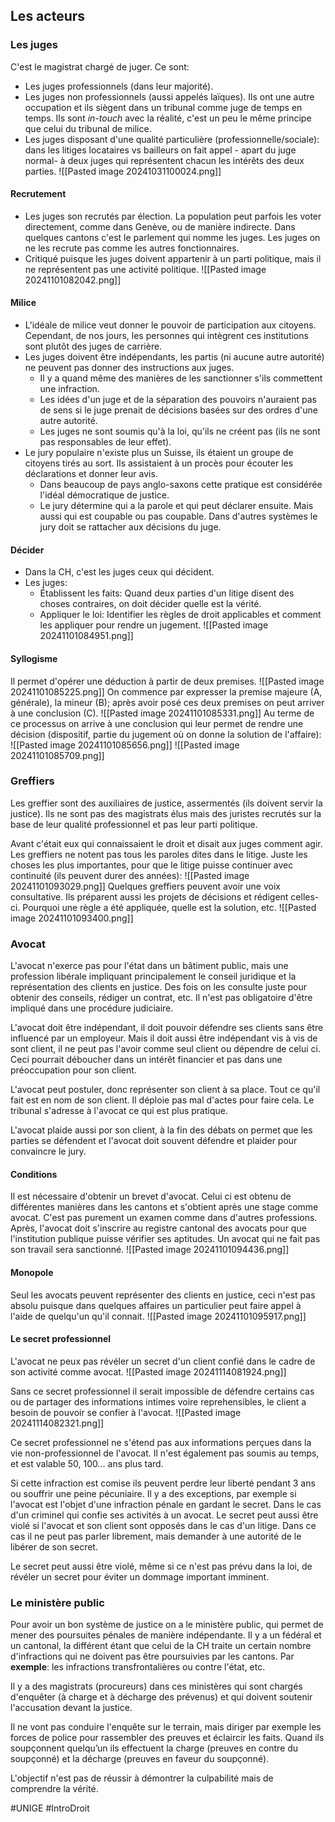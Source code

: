 ## Les acteurs
### Les juges
C'est le magistrat chargé de juger. Ce sont:
- Les juges professionnels (dans leur majorité).
- Les juges non professionnels (aussi appelés laïques). Ils ont une autre occupation et ils siègent dans un tribunal comme juge de temps en temps. Ils sont *in-touch* avec la réalité, c'est un peu le même principe que celui du tribunal de milice.
- Les juges disposant d'une qualité particulière (professionnelle/sociale): dans les litiges locataires vs bailleurs on fait appel - apart du juge normal- à deux juges qui représentent chacun les intérêts des deux parties.
	![[Pasted image 20241031100024.png]]
#### Recrutement
- Les juges son recrutés par élection. La population peut parfois les voter directement, comme dans Genève, ou de manière indirecte. Dans quelques cantons c'est le parlement qui nomme les juges. Les juges on ne les recrute pas comme les autres fonctionnaires.
- Critiqué puisque les juges doivent appartenir à un parti politique, mais il ne représentent pas une activité politique.
![[Pasted image 20241101082042.png]]
#### Milice
- L'idéale de milice veut donner le pouvoir de participation aux citoyens. Cependant, de nos jours, les personnes qui intègrent ces institutions sont plutôt des juges de carrière.
- Les juges doivent être indépendants, les partis (ni aucune autre autorité) ne peuvent pas donner des instructions aux juges.
	- Il y a quand même des manières de les sanctionner s'ils commettent une infraction.
	- Les idées d'un juge et de la séparation des pouvoirs n'auraient pas de sens si le juge prenait de décisions basées sur des ordres d'une autre autorité.
	- Les juges ne sont soumis qu'à la loi, qu'ils ne créent pas (ils ne sont pas responsables de leur effet).
- Le jury populaire n'existe plus un Suisse, ils étaient un groupe de citoyens tirés au sort. Ils assistaient à un procès pour écouter les déclarations et donner leur avis.
	- Dans beaucoup de pays anglo-saxons cette pratique est considérée l'idéal démocratique de justice.
	- Le jury détermine qui a la parole et qui peut déclarer ensuite. Mais aussi qui est coupable ou pas coupable. Dans d'autres systèmes le jury doit se rattacher aux décisions du juge.
#### Décider
- Dans la CH, c'est les juges ceux qui décident.
- Les juges:
	- Établissent les faits: Quand deux parties d'un litige disent des choses contraires, on doit décider quelle est la vérité.
	- Appliquer le loi: Identifier les règles de droit applicables et comment les appliquer pour rendre un jugement.
		![[Pasted image 20241101084951.png]]
#### Syllogisme
Il permet d'opérer une déduction à partir de deux premises.
![[Pasted image 20241101085225.png]]
On commence par expresser la premise majeure (A, générale), la mineur (B); après avoir posé ces deux premises on peut arriver à une conclusion (C).
![[Pasted image 20241101085331.png]]
Au terme de ce processus on arrive à une conclusion qui leur permet de rendre une décision (dispositif, partie du jugement où on donne la solution de l'affaire):
![[Pasted image 20241101085656.png]]
![[Pasted image 20241101085709.png]]
### Greffiers
Les greffier sont des auxiliaires de justice, assermentés (ils doivent servir la justice). Ils ne sont pas des magistrats élus mais des juristes recrutés sur la base de leur qualité professionnel et pas leur parti politique.

Avant c'était eux qui connaissaient le droit et disait aux juges comment agir. Les greffiers ne notent pas tous les paroles dites dans le litige. Juste les choses les plus importantes, pour que le litige puisse continuer avec continuité (ils peuvent durer des années):
![[Pasted image 20241101093029.png]]
Quelques greffiers peuvent avoir une voix consultative. Ils préparent aussi les projets de décisions et rédigent celles-ci. Pourquoi une règle a été appliquée, quelle est la solution, etc.
![[Pasted image 20241101093400.png]]
### Avocat
L'avocat n'exerce pas pour l'état dans un bâtiment public, mais une profession libérale impliquant principalement le conseil juridique et la représentation des clients en justice. Des fois on les consulte juste pour obtenir des conseils, rédiger un contrat, etc. Il n'est pas obligatoire d'être impliqué dans une procédure judiciaire.

L'avocat doit être indépendant, il doit pouvoir défendre ses clients sans être influencé par un employeur. Mais il doit aussi être indépendant vis à vis de sont client, il ne peut pas l'avoir comme seul client ou dépendre de celui ci. Ceci pourrait déboucher dans un intérêt financier et pas dans une préoccupation pour son client.

L'avocat peut postuler, donc représenter son client à sa place. Tout ce qu'il fait est en nom de son client. Il déploie pas mal d'actes pour faire cela. Le tribunal s'adresse à l'avocat ce qui est plus pratique.

L'avocat plaide aussi por son client, à la fin des débats on permet que les parties se défendent et l'avocat doit souvent défendre et plaider pour convaincre le jury.
#### Conditions
Il est nécessaire d'obtenir un brevet d'avocat. Celui ci est obtenu de différentes manières dans les cantons et s'obtient après une stage comme avocat. C'est pas purement un examen comme dans d'autres professions. Après, l'avocat doit s'inscrire au registre cantonal des avocats pour que l'institution publique puisse vérifier ses aptitudes. Un avocat qui ne fait pas son travail sera sanctionné.
![[Pasted image 20241101094436.png]]
#### Monopole
Seul les avocats peuvent représenter des clients en justice, ceci n'est pas absolu puisque dans quelques affaires un particulier peut faire appel à l'aide de quelqu'un qu'il connait. 
![[Pasted image 20241101095917.png]]
#### Le secret professionnel
L'avocat ne peux pas révéler un secret d'un client confié dans le cadre de son activité comme avocat.
![[Pasted image 20241114081924.png]]

Sans ce secret professionnel il serait impossible de défendre certains cas ou de partager des informations intimes voire reprehensibles, le client a besoin de pouvoir se confier à l'avocat.
![[Pasted image 20241114082321.png]]

Ce secret professionnel ne s'étend pas aux informations perçues dans la vie non-professionnel de l'avocat. Il n'est également pas soumis au temps, et est valable 50, 100... ans plus tard.

Si cette infraction est comise ils peuvent perdre leur liberté pendant 3 ans ou souffrir une peine pécuniaire. Il y a des exceptions, par exemple si l'avocat est l'objet d'une infraction pénale en gardant le secret. Dans le cas d'un criminel qui confie ses activités à un avocat. Le secret peut aussi être violé si l'avocat et son client sont opposés dans le cas d'un litige. Dans ce cas il ne peut pas parler librement, mais demander à une autorité de le libérer de son secret.

Le secret peut aussi être violé, même si ce n'est pas prévu dans la loi, de révéler un secret pour éviter un dommage important imminent.
### Le ministère public
Pour avoir un bon système de justice on a le ministère public, qui permet de mener des poursuites pénales de manière indépendante. Il y a un fédéral et un cantonal, la différent étant que celui de la CH traite un certain nombre d'infractions qui ne doivent pas être poursuivies par les cantons. Par **exemple**: les infractions transfrontalières ou contre l'état, etc.

Il y a des magistrats (procureurs) dans ces ministères qui sont chargés d'enquêter (à charge et à décharge des prévenus) et qui doivent soutenir l'accusation devant la justice.

Il ne vont pas conduire l'enquête sur le terrain, mais diriger par exemple les forces de police pour rassembler des preuves et éclaircir les faits. Quand ils soupçonnent quelqu’un ils effectuent la charge (preuves en contre du soupçonné) et la décharge (preuves en faveur du soupçonné).

L'objectif n'est pas de réussir à démontrer la culpabilité mais de comprendre la vérité.

#UNIGE 
#IntroDroit 